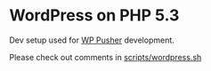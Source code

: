 # WordPress on PHP 5.3

Dev setup used for [WP Pusher](https://wppusher.com) development.

Please check out comments in [scripts/wordpress.sh](https://github.com/wppusher/wordpress-php-5.3/blob/master/scripts/wordpress.sh)
